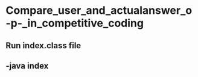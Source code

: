 # Compare_user_and_actualanswer_o-p-_in_competitive_coding

## Run index.class file

## -java index
